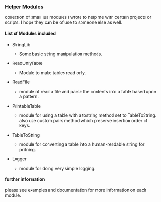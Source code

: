 ### Helper Modules  
collection of small lua modules I wrote to help me with certain projects or scripts. I hope they can be of use to someone else as well.  

#### List of Modules included 

 - StringLib
   - Some basic string manipulation methods.  
   

 - ReadOnlyTable  
   - Module to make tables read only.  
   

 - ReadFile
   - module ot read a file and parse the contents into a table based upon a pattern.  


 - PrintableTable
   - module for using a table with a tostring method set to TableToString. also use custom pairs method which preserve insertion order of keys.


 - TableToString
   - module for converting a table into a human-readable string for pritning. 

 - Logger
   - module for doing very simple logging.  

#### further information  
please see examples and documentation for more information on each module.  
